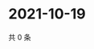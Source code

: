 # 2021-10-19

共 0 条

<!-- BEGIN WEIBO -->
<!-- 最后更新时间 Tue Oct 19 2021 05:11:39 GMT+0800 (China Standard Time) -->

<!-- END WEIBO -->
